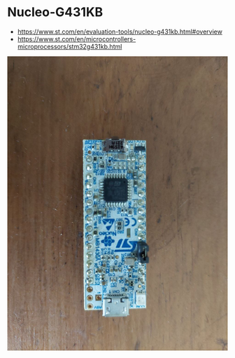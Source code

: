 # Nucleo-G431KB

- https://www.st.com/en/evaluation-tools/nucleo-g431kb.html#overview
- https://www.st.com/en/microcontrollers-microprocessors/stm32g431kb.html

![the board](./6337103823411200974.jpg)
